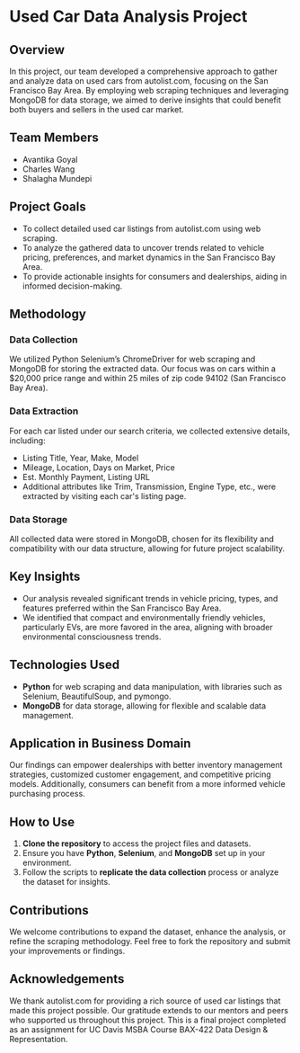 # Used Car Data Analysis Project

## Overview

In this project, our team developed a comprehensive approach to gather and analyze data on used cars from autolist.com, focusing on the San Francisco Bay Area. By employing web scraping techniques and leveraging MongoDB for data storage, we aimed to derive insights that could benefit both buyers and sellers in the used car market.

## Team Members

- Avantika Goyal
- Charles Wang
- Shalagha Mundepi

## Project Goals

- To collect detailed used car listings from autolist.com using web scraping.
- To analyze the gathered data to uncover trends related to vehicle pricing, preferences, and market dynamics in the San Francisco Bay Area.
- To provide actionable insights for consumers and dealerships, aiding in informed decision-making.

## Methodology

### Data Collection

We utilized Python Selenium’s ChromeDriver for web scraping and MongoDB for storing the extracted data. Our focus was on cars within a $20,000 price range and within 25 miles of zip code 94102 (San Francisco Bay Area).

### Data Extraction

For each car listed under our search criteria, we collected extensive details, including:
- Listing Title, Year, Make, Model
- Mileage, Location, Days on Market, Price
- Est. Monthly Payment, Listing URL
- Additional attributes like Trim, Transmission, Engine Type, etc., were extracted by visiting each car's listing page.

### Data Storage

All collected data were stored in MongoDB, chosen for its flexibility and compatibility with our data structure, allowing for future project scalability.

## Key Insights

- Our analysis revealed significant trends in vehicle pricing, types, and features preferred within the San Francisco Bay Area.
- We identified that compact and environmentally friendly vehicles, particularly EVs, are more favored in the area, aligning with broader environmental consciousness trends.

## Technologies Used

- **Python** for web scraping and data manipulation, with libraries such as Selenium, BeautifulSoup, and pymongo.
- **MongoDB** for data storage, allowing for flexible and scalable data management.

## Application in Business Domain

Our findings can empower dealerships with better inventory management strategies, customized customer engagement, and competitive pricing models. Additionally, consumers can benefit from a more informed vehicle purchasing process.

## How to Use

1. **Clone the repository** to access the project files and datasets.
2. Ensure you have **Python**, **Selenium**, and **MongoDB** set up in your environment.
3. Follow the scripts to **replicate the data collection** process or analyze the dataset for insights.

## Contributions

We welcome contributions to expand the dataset, enhance the analysis, or refine the scraping methodology. Feel free to fork the repository and submit your improvements or findings.

## Acknowledgements

We thank autolist.com for providing a rich source of used car listings that made this project possible. Our gratitude extends to our mentors and peers who supported us throughout this project. This is a final project completed as an assignment for UC Davis MSBA Course BAX-422 Data Design & Representation.
